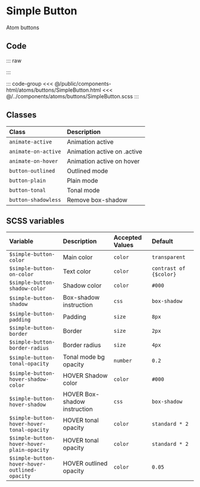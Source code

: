 # Simple Button
<Badge type="tip">Atom</Badge> <Badge type="info">buttons</Badge>

## Code

::: raw
<div class="dev-section">
    <!--@include: ../../public/components-html/atoms/buttons/SimpleButton.html -->
</div>
:::

::: code-group
<<< @/public/components-html/atoms/buttons/SimpleButton.html
<<< @/../components/atoms/buttons/SimpleButton.scss
:::

## Classes

| Class               | Description                 |
|:--------------------|:----------------------------|
| `animate-active`    | Animation active            |
| `animate-on-active` | Animation active on .active |
| `animate-on-hover`  | Animation active on hover   |
| `button-outlined`   | Outlined mode               |
| `button-plain`      | Plain mode                  |
| `button-tonal`      | Tonal mode                  |
| `button-shadowless` | Remove box-shadow           |

## SCSS variables

| Variable                                      | Description                  | Accepted Values | Default                |
|:----------------------------------------------|:-----------------------------|:----------------|:-----------------------|
| `$simple-button-color`                        | Main color                   | `color`         | `transparent`          |
| `$simple-button-on-color`                     | Text color                   | `color`         | `contrast of {$color}` |
| `$simple-button-shadow-color`                 | Shadow color                 | `color`         | `#000`                 |
| `$simple-button-shadow`                       | Box-shadow instruction       | `css`           | `box-shadow`           |
| `$simple-button-padding`                      | Padding                      | `size`          | `8px`                  |
| `$simple-button-border`                       | Border                       | `size`          | `2px`                  |
| `$simple-button-border-radius`                | Border radius                | `size`          | `4px`                  |
| `$simple-button-tonal-opacity`                | Tonal mode bg opacity        | `number`        | `0.2`                  |
| `$simple-button-hover-shadow-color`           | HOVER Shadow color           | `color`         | `#000`                 |
| `$simple-button-hover-shadow`                 | HOVER Box-shadow instruction | `css`           | `box-shadow`           |
| `$simple-button-hover-hover-tonal-opacity`    | HOVER tonal opacity          | `color`         | `standard * 2`         |
| `$simple-button-hover-hover-plain-opacity`    | HOVER tonal opacity          | `color`         | `standard * 2`         |
| `$simple-button-hover-hover-outlined-opacity` | HOVER outlined opacity       | `color`         | `0.05`                 |

<style lang="scss">
@import "docs/theme.scss";

$simple-button-color: $primary-color;

@import "components/atoms/buttons/SimpleButton.scss";
</style>